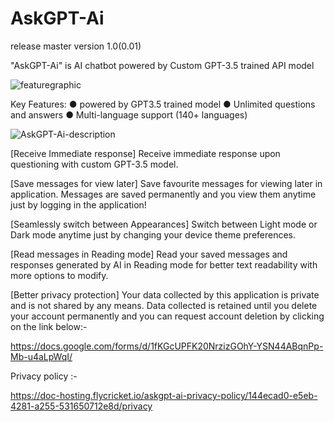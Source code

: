 # AskGPT-Ai
release master version 1.0(0.01)

"AskGPT-Ai" is AI chatbot powered by Custom GPT-3.5 trained API model

![featuregraphic](https://github.com/1-Pankaj/AskGPT-Ai/assets/113083122/14e845b2-818d-4397-b748-799226a83759)

Key Features:
● powered by GPT3.5 trained model
● Unlimited questions and answers
● Multi-language support (140+ languages)


![AskGPT-Ai-description](https://github.com/1-Pankaj/AskGPT-Ai/assets/113083122/9722f617-e805-46ac-aa78-6816a061875c)




[Receive Immediate response]
Receive immediate response upon questioning with custom GPT-3.5 model.

[Save messages for view later]
Save favourite messages for viewing later in application. Messages are saved permanently and you view them anytime just by logging in the application!

[Seamlessly switch between Appearances]
Switch between Light mode or Dark mode anytime just by changing your device theme preferences.

[Read messages in Reading mode]
Read your saved messages and responses generated by AI in Reading mode for better text readability with more options to modify.

[Better privacy protection]
Your data collected by this application is private and is not shared by any means. Data collected is retained until you delete your account permanently and you can request account deletion by clicking on the link below:-

https://docs.google.com/forms/d/1fKGcUPFK20NrzizGOhY-YSN44ABqnPp-Mb-u4aLpWqI/

Privacy policy :-

https://doc-hosting.flycricket.io/askgpt-ai-privacy-policy/144ecad0-e5eb-4281-a255-531650712e8d/privacy
